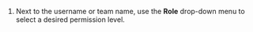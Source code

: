 1. Next to the username or team name, use the **Role** drop-down menu to select a desired permission level.